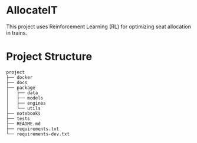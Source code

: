 # AllocateIT

This project uses Reinforcement Learning (RL) for optimizing seat allocation in 
trains.

# Project Structure
```
project
├── docker
├── docs
├── package
│   ├── data
│   ├── models
│   ├── engines
│   └── utils
├── notebooks
├── tests
├── README.md
├── requirements.txt
└── requirements-dev.txt
```